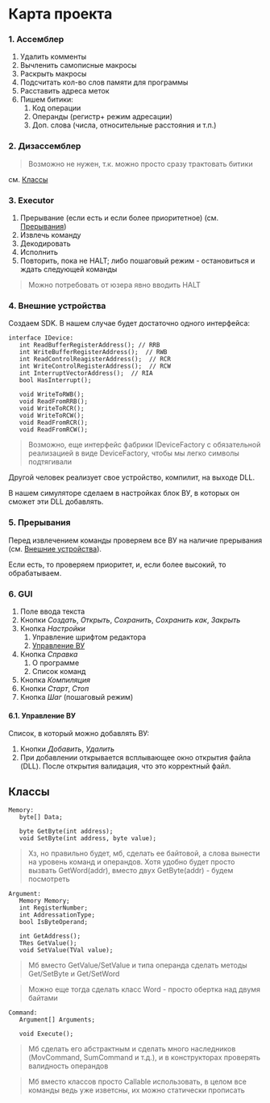 # Карта проекта

### 1. Ассемблер

1. Удалить комменты
2. Вычленить самописные макросы
3. Раскрыть макросы
4. Подсчитать кол-во слов памяти для программы
5. Расставить адреса меток
6. Пишем битики:
    1. Код операции
    2. Операнды (регистр+ режим адресации)
    3. Доп. слова (числа, относительные расстояния и т.п.)

### 2. Дизассемблер

> Возможно не нужен, т.к. можно просто сразу трактовать битики

см. [Классы](#классы)

### 3. Executor

1. Прерывание (если есть и если более приоритетное) (см. [Прерывания](#5-прерывания))
2. Извлечь команду
3. Декодировать
4. Исполнить
5. Повторить, пока не HALT; либо пошаговый режим - остановиться и ждать следующей команды

> Можно потребовать от юзера явно вводить HALT

### 4. Внешние устройства

Создаем SDK. В нашем случае будет достаточно одного интерфейса:

```
interface IDevice:
   int ReadBufferRegisterAddress(); // RRB
   int WriteBufferRegisterAddress();  // RWB
   int ReadControlReagisterAddress();  // RCR
   int WriteControlRegisterAddress();  // RCW
   int InterruptVectorAddress();  // RIA
   bool HasInterrupt();

   void WriteToRWB();
   void ReadFromRRB();
   void WriteToRCR();
   void WriteToRCW();
   void ReadFromRCR();
   void ReadFromRCW();
```

> Возможно, еще интерфейс фабрики IDeviceFactory с обязательной реализацией в виде DeviceFactory, чтобы мы легко символы подтягивали

Другой человек реализует свое устройство, компилит, на выходе DLL.

В нашем симуляторе сделаем в настройках блок ВУ, в которых он сможет эти DLL добавлять.

### 5. Прерывания

Перед извлечением команды проверяем все ВУ на наличие прерывания (см. [Внешние устройства](#4-внешние-устройства)).

Если есть, то проверяем приоритет, и, если более высокий, то обрабатываем.

### 6. GUI

1. Поле ввода текста
2. Кнопки _Создать_, _Открыть_, _Сохранить_, _Сохранить как_, _Закрыть_
3. Кнопка _Настройки_
    1. Управление шрифтом редактора
    2. [Управление ВУ](#61-управление-ву)
4. Кнопка _Справка_
    1. О программе
    2. Список команд
5. Кнопка _Компиляция_
6. Кнопки _Старт_, _Стоп_
7. Кнопка _Шаг_ (пошаговый режим)

#### 6.1. Управление ВУ

Список, в который можно добавлять ВУ:
1. Кнопки _Добавить_, _Удалить_
2. При добавлении открывается всплывающее окно открытия файла (DLL). После открытия валидация, что это корректный файл.

## Классы

```
Memory:
   byte[] Data;
   
   byte GetByte(int address);
   void SetByte(int address, byte value);
```

> Хз, но правильно будет, мб, сделать ее байтовой, а слова вынести на уровень команд и операндов. Хотя удобно будет
> просто вызвать GetWord(addr), вместо двух GetByte(addr) - будем посмотреть

```
Argument:
   Memory Memory;
   int RegisterNumber;
   int AddressationType;
   bool IsByteOperand;
   
   int GetAddress();
   TRes GetValue();
   void SetValue(TVal value);
```

> Мб вместо GetValue/SetValue и типа операнда сделать методы Get/SetByte и Get/SetWord

> Можно еще тогда сделать класс Word - просто обертка над двумя байтами

```
Command:
   Argument[] Arguments;
   
   void Execute();
```

> Мб сделать его абстрактным и сделать много наследников (MovCommand, SumCommand и т.д.), и в конструкторах проверять валидность операндов

> Мб вместо классов просто Callable использовать, в целом все команды ведь уже изветсны, их можно статически прописать